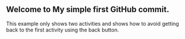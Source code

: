 ## Welcome to My simple first GitHub commit.

This example only shows two activities and shows how to avoid getting back to the first activity using the back button.
